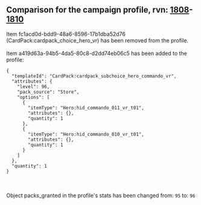 ## Comparison for the campaign profile, rvn: [1808](https://github.com/PRO100KatYT/FortniteProfileRevisions/tree/main/profiles/campaign/1808%20campaign.json)-[1810](https://github.com/PRO100KatYT/FortniteProfileRevisions/tree/main/profiles/campaign/1810%20campaign.json)

Item fc1acd0d-bdd9-48a6-8596-17b1dba52d76 (CardPack:cardpack_choice_hero_vr) has been removed from the profile.
<br><br>
Item a419d63a-94b5-4da5-80c8-d2dd74eb06c5 has been added to the profile:

```
{
  "templateId": "CardPack:cardpack_subchoice_hero_commando_vr",
  "attributes": {
    "level": 96,
    "pack_source": "Store",
    "options": [
      {
        "itemType": "Hero:hid_commando_011_vr_t01",
        "attributes": {},
        "quantity": 1
      },
      {
        "itemType": "Hero:hid_commando_010_vr_t01",
        "attributes": {},
        "quantity": 1
      }
    ]
  },
  "quantity": 1
}
```

<br><br>
Object packs_granted in the profile's stats has been changed from: `95` to: `96`
<br><br>
